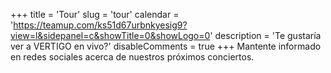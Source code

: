 +++
title = 'Tour'
slug = 'tour'
calendar = 'https://teamup.com/ks51d67urbnkyesig9?view=l&sidepanel=c&showTitle=0&showLogo=0'
description = 'Te gustaría ver a VERTIGO en vivo?'
disableComments = true
+++
Mantente informado en redes sociales acerca de nuestros próximos conciertos.
